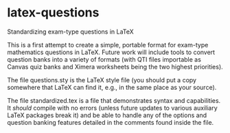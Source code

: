 # latex-questions
Standardizing exam-type questions in LaTeX

This is a first attempt to create a simple, portable format for exam-type mathematics questions in LaTeX. Future work will include tools to convert question banks into a variety of formats (with QTI files importable as Canvas quiz banks and Ximera worksheets being the two highest priorities).

The file questions.sty is the LaTeX style file (you should put a copy somewhere that LaTeX can find it, e.g., in the same place as your source).

The file standardized.tex is a file that demonstrates syntax and capabilities. It *should* compile with no errors (unless future updates to various auxiliary LaTeX packages break it) and be able to handle any of the options and question banking features detailed in the comments found inside the file.
